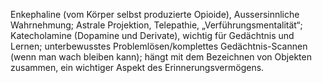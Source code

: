 Enkephaline (vom Körper selbst produzierte Opioide), Aussersinnliche Wahrnehmung; Astrale Projektion, Telepathie, „Verführungsmentalität“; Katecholamine (Dopamine und Derivate), wichtig für Gedächtnis und Lernen; unterbewusstes Problemlösen/komplettes Gedächtnis-Scannen (wenn man wach bleiben kann); hängt mit dem Bezeichnen von Objekten zusammen, ein wichtiger Aspekt des Erinnerungsvermögens.